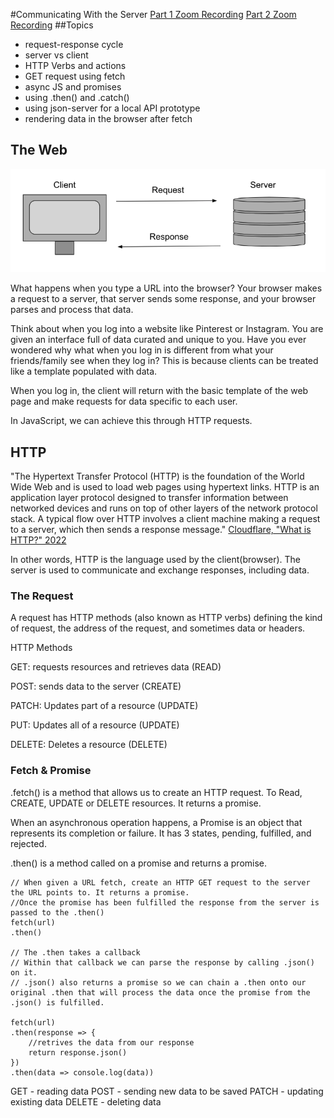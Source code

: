 #Communicating With the Server
[Part 1 Zoom Recording](https://youtu.be/l-67IDrRMaI)
[Part 2 Zoom Recording]()
##Topics

- request-response cycle
- server vs client
- HTTP Verbs and actions
- GET request using fetch
- async JS and promises
- using .then() and .catch()
- using json-server for a local API prototype
- rendering data in the browser after fetch

## The Web

![request_response](request_response.png)

What happens when you type a URL into the browser?
Your browser makes a request to a server, that server sends some response, and your browser parses and process that data.

Think about when you log into a website like Pinterest or Instagram. You are given an interface full of data curated and unique to you. Have you ever wondered why what when you log in is different from what your friends/family see when they log in? This is because clients can be treated like a template populated with data.

When you log in, the client will return with the basic template of the web page and make requests for data specific to each user.

In JavaScript, we can achieve this through HTTP requests.

## HTTP

"The Hypertext Transfer Protocol (HTTP) is the foundation of the World Wide Web and is used to load web pages using hypertext links. HTTP is an application layer protocol designed to transfer information between networked devices and runs on top of other layers of the network protocol stack. A typical flow over HTTP involves a client machine making a request to a server, which then sends a response message."
[ Cloudflare, "What is HTTP?" 2022](https://www.cloudflare.com/learning/ddos/glossary/hypertext-transfer-protocol-http/)

In other words, HTTP is the language used by the client(browser). The server is used to communicate and exchange responses, including data.

### The Request

A request has HTTP methods (also known as HTTP verbs) defining the kind of request, the address of the request, and sometimes data or headers.

HTTP Methods

GET: requests resources and retrieves data (READ)

POST: sends data to the server (CREATE)

PATCH: Updates part of a resource (UPDATE)

PUT: Updates all of a resource (UPDATE)

DELETE: Deletes a resource (DELETE)

### Fetch & Promise

.fetch() is a method that allows us to create an HTTP request. To Read, CREATE, UPDATE or DELETE resources.
It returns a promise.

When an asynchronous operation happens, a Promise is an object that represents its completion or failure.
It has 3 states, pending, fulfilled, and rejected.

.then() is a method called on a promise and returns a promise.

```
// When given a URL fetch, create an HTTP GET request to the server the URL points to. It returns a promise.
//Once the promise has been fulfilled the response from the server is passed to the .then()
fetch(url)
.then()

// The .then takes a callback
// Within that callback we can parse the response by calling .json() on it.
// .json() also returns a promise so we can chain a .then onto our original .then that will process the data once the promise from the .json() is fulfilled.

fetch(url)
.then(response => {
    //retrives the data from our response
    return response.json()
})
.then(data => console.log(data))

```

GET - reading data
POST - sending new data to be saved
PATCH - updating existing data
DELETE - deleting data

